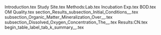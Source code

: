 Introduction.tex
Study Site.tex
Methods:Lab.tex
Incubation Exp.tex
BOD.tex
OM Quality.tex
section_Results_subsection_Initial_Conditions__.tex
subsection_Organic_Matter_Mineralization_Over__.tex
subsection_Dissolved_Oxygen_Concentration_The__.tex
Results:CN.tex
begin_table_label_tab_k_summary__.tex
